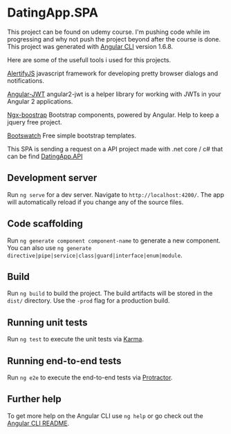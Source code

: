 # DatingApp.SPA

This project can be found on udemy course.
I'm pushing code while im progressing and why not push the project beyond after the course is done.
This project was generated with [Angular CLI](https://github.com/angular/angular-cli) version 1.6.8.


Here are some of the usefull tools i used for this projects.

[AlertifyJS](http://alertifyjs.com/) javascript framework for developing pretty browser dialogs and notifications.

[Angular-JWT](https://github.com/auth0/angular2-jwt#key-features) angular2-jwt is a helper library for working with JWTs in your Angular 2 applications.

[Ngx-boostrap](https://valor-software.com/ngx-bootstrap/#/) Bootstrap components, powered by Angular. Help to keep a jquery free project.

[Bootswatch](https://bootswatch.com/) Free simple bootstrap templates.

This SPA is sending a request on a API project made with .net core / c# that can be find [DatingApp.API](https://github.com/Sushi21/DatingApp.API)

## Development server

Run `ng serve` for a dev server. Navigate to `http://localhost:4200/`. The app will automatically reload if you change any of the source files.

## Code scaffolding

Run `ng generate component component-name` to generate a new component. You can also use `ng generate directive|pipe|service|class|guard|interface|enum|module`.

## Build

Run `ng build` to build the project. The build artifacts will be stored in the `dist/` directory. Use the `-prod` flag for a production build.

## Running unit tests

Run `ng test` to execute the unit tests via [Karma](https://karma-runner.github.io).

## Running end-to-end tests

Run `ng e2e` to execute the end-to-end tests via [Protractor](http://www.protractortest.org/).

## Further help

To get more help on the Angular CLI use `ng help` or go check out the [Angular CLI README](https://github.com/angular/angular-cli/blob/master/README.md).
